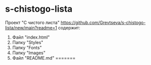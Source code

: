 # s-chistogo-lista
Проект "С чистого листа" https://github.com/Grevtseva/s-chistogo-lista/new/main?readme=1 содержит:

1. Файл "index.html"
2. Папку "Styles"
3. Папку "Fonts"
4. Папку "Images"
5. Файл "README.md"
=======